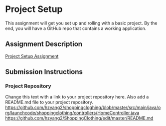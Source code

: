 # Project Setup
This assignment will get you set up and rolling with a basic project. By the end, you will have a GitHub repo that contains a working application.

## Assignment Description
[Project Setup Assignment](https://education.launchcode.org/liftoff/modules/assignments/project-setup)

## Submission Instructions

### Project Repository
Change this text with a link to your project repository here. 
Also add a README.md file to your project repository.
https://github.com/hzyang2/shoppingcloghing/blob/master/src/main/java/org/launchcode/shoppingclothing/controllers/HomeController.java
https://github.com/hzyang2/ShoppingClothing/edit/master/README.md
